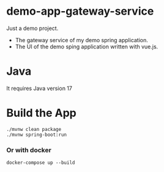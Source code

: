 # demo-app-gateway-service
Just a demo project.
* The gateway service of my demo spring application.
* The UI of the demo sping application written with vue.js. 

 # Java
 It requires Java version 17

# Build the App

```
./mvnw clean package
./mvnw spring-boot:run
 ```
 
 ### Or with docker
 ```
 docker-compose up --build

 ```
